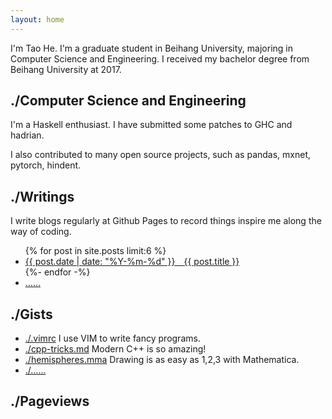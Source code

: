 ```yaml
---
layout: home
---
```


I'm Tao He. I'm a graduate student in Beihang University, majoring in
Computer Science and Engineering. I received my bachelor degree from
Beihang University at 2017.

./Computer Science and Engineering
----------------------------------

I'm a Haskell enthusiast. I have submitted some patches to GHC and hadrian.

I also contributed to many open source projects, such as pandas, mxnet,
pytorch, hindent.

./Writings
----------

I write blogs regularly at Github Pages to record things inspire me along the
way of coding.

<ul>
  {% for post in site.posts limit:6 %}
    <li class="alink">
      <a href="{{ post.url }}" class="red-link">
        {{ post.date | date: "%Y-%m-%d" }}&emsp;{{ post.title }}
      </a>
    </li>
  {%- endfor -%}
  <li class="alink"><a href="./blog/" class="red-link">&hellip;&hellip;</a></li>
</ul>

./Gists
-------

+ [./.vimrc][1] I use VIM to write fancy programs.
+ [./cpp-tricks.md][2] Modern C++ is so amazing!
+ [./hemispheres.mma][3] Drawing is as easy as 1,2,3 with Mathematica.
+ [./&hellip;&hellip;][4]

./Pageviews
-----------

[1]: https://gist.github.com/sighingnow/086ac1b32f8ea3ba84d4
[2]: https://gist.github.com/sighingnow/505d3d5c82237741b4a18147b2f84811
[3]: https://gist.github.com/sighingnow/96946f539342085a0759474d5389af7a
[4]: https://gist.github.com/sighingnow
